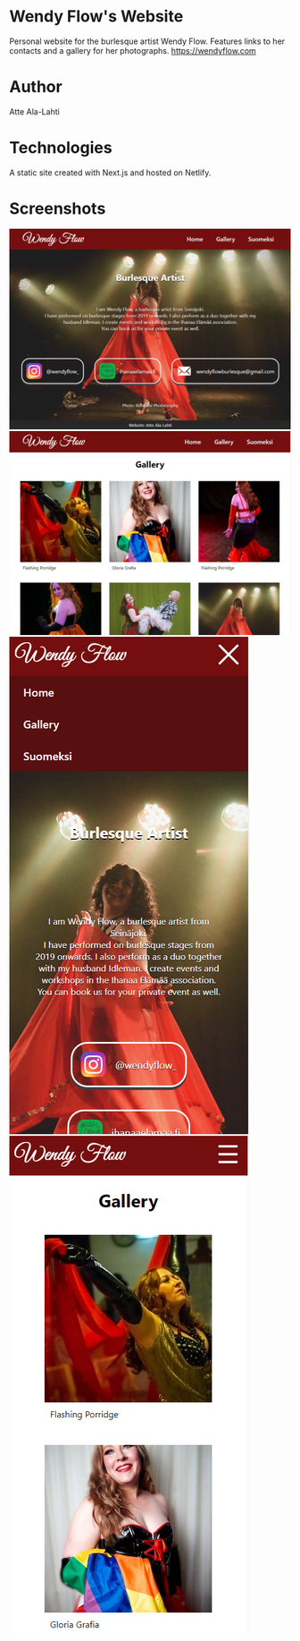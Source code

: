 # Wendy Flow's Website
Personal website for the burlesque artist Wendy Flow. Features links to her contacts and a gallery for her photographs.
https://wendyflow.com

# Author
Atte Ala-Lahti

# Technologies
A static site created with Next.js and hosted on Netlify.

# Screenshots
![Home page on desktop](screenshots/home_large.PNG)
![Gallery page on desktop](screenshots/gallery_large.PNG)
![Home page on mobile](screenshots/home_small.PNG)
![Gallery page on mobile](screenshots/gallery_small.PNG)
